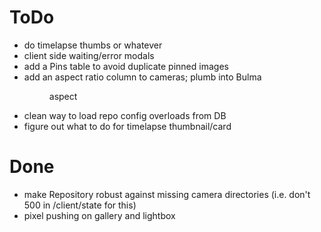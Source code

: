 # ToDo

* do timelapse thumbs or whatever
* client side waiting/error modals
* add a Pins table to avoid duplicate pinned images
* add an aspect ratio column to cameras; plumb into Bulma <figure> aspect
* clean way to load repo config overloads from DB
* figure out what to do for timelapse thumbnail/card

# Done

* make Repository robust against missing camera directories (i.e. don't 500 in /client/state for this)
* pixel pushing on gallery and lightbox